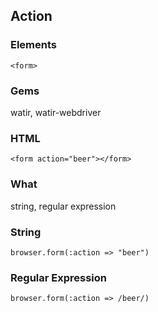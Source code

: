 ## Action

### Elements

    <form>

### Gems

watir, watir-webdriver

### HTML

    <form action="beer"></form>

### What

string, regular expression

### String

    browser.form(:action => "beer")

### Regular Expression

    browser.form(:action => /beer/)



